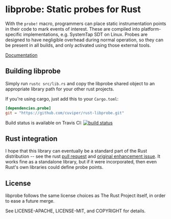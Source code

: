 # libprobe: Static probes for Rust

With the `probe!` macro, programmers can place static instrumentation
points in their code to mark events of interest.  These are compiled into
platform-specific implementations, e.g. SystemTap SDT on Linux.  Probes are
designed to have negligible overhead during normal operation, so they can
be present in all builds, and only activated using those external tools.

[Documentation](https://cuviper.github.io/rust-libprobe/doc/probe/)

## Building libprobe

Simply run `rustc src/lib.rs` and copy the libprobe shared object to an
appropriate library path for your other rust projects.

If you're using cargo, just add this to your `Cargo.toml`:

```toml
[dependencies.probe]
git = "https://github.com/cuviper/rust-libprobe.git"
```

Build status is available on Travis CI:
[![build status][ci-image]][ci-link]

[ci-image]: https://api.travis-ci.org/cuviper/rust-libprobe.png
[ci-link]: https://travis-ci.org/cuviper/rust-libprobe

## Rust integration

I hope that this library can eventually be a standard part of the Rust
distribution -- see the rust [pull request][libprobe-pr] and [original
enhancement issue][dtrace-issue].  It works fine as a standalone library,
but if it were incorporated, then even Rust's own libraries could define
probe points.

[libprobe-pr]: https://github.com/rust-lang/rust/pull/14031
[dtrace-issue]: https://github.com/rust-lang/rust/issues/6816

## License

libprobe follows the same license choices as The Rust Project itself, in
order to ease a future merge.

See LICENSE-APACHE, LICENSE-MIT, and COPYRIGHT for details.
